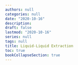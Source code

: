 ```yaml
---
authors: null
categories: null
date: "2020-10-16"
description: 
draft: false
lastmod: "2020-10-16"
series: null
tags: null
title: Liquid-Liquid Extraction
toc: true
bookCollapseSection: true
---
```




<!--more-->

